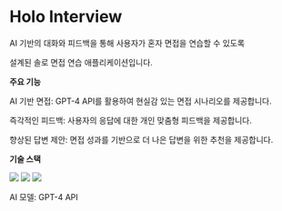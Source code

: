 # Holo Interview
AI 기반의 대화와 피드백을 통해 사용자가 혼자 면접을 연습할 수 있도록 

설계된 솔로 면접 연습 애플리케이션입니다.​

**주요 기능**

AI 기반 면접: GPT-4 API를 활용하여 현실감 있는 면접 시나리오를 제공합니다.​

즉각적인 피드백: 사용자의 응답에 대한 개인 맞춤형 피드백을 제공합니다.​

향상된 답변 제안: 면접 성과를 기반으로 더 나은 답변을 위한 추천을 제공합니다.​

**기술 스택**

<img src="https://img.shields.io/badge/python-%233776AB.svg?&style=for-the-badge&logo=python&logoColor=white" />  <img src="https://img.shields.io/badge/flask-%23000000.svg?&style=for-the-badge&logo=flask&logoColor=white" /> <img src="https://img.shields.io/badge/flutter-%2302569B.svg?&style=for-the-badge&logo=flutter&logoColor=white" />


AI 모델: GPT-4 API​

